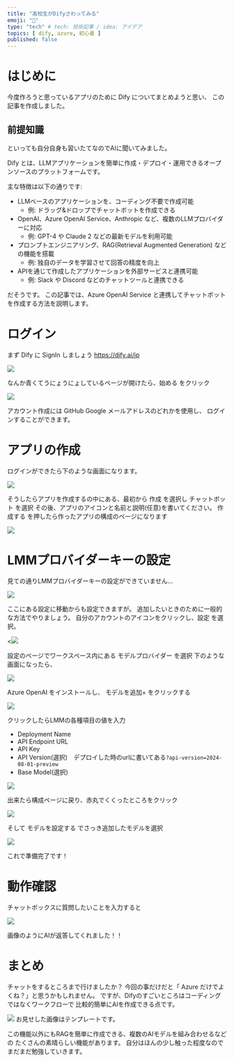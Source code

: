 ```yaml
---
title: "高校生がDifyさわってみる"
emoji: "🤖"
type: "tech" # tech: 技術記事 / idea: アイデア
topics: [ dify, azure, 初心者 ]
published: false
---
```


# はじめに
今度作ろうと思っているアプリのために Dify についてまとめようと思い、
この記事を作成しました。

## 前提知識
といっても自分自身も習いたてなのでAIに聞いてみました。

Dify とは、LLMアプリケーションを簡単に作成・デプロイ・運用できるオープンソースのプラットフォームです。

主な特徴は以下の通りです:

- LLMベースのアプリケーションを、コーディング不要で作成可能
  - 例: ドラッグ&ドロップでチャットボットを作成できる
- OpenAI、Azure OpenAI Service、Anthropic など、複数のLLMプロバイダーに対応　
  - 例: GPT-4 や Claude 2 などの最新モデルを利用可能
- プロンプトエンジニアリング、RAG(Retrieval Augmented Generation) などの機能を搭載
  - 例: 独自のデータを学習させて回答の精度を向上
- APIを通じて作成したアプリケーションを外部サービスと連携可能
  - 例: Slack や Discord などのチャットツールと連携できる

だそうです。
この記事では、Azure OpenAI Service と連携してチャットボットを作成する方法を説明します。


# ログイン
まず Dify に SignIn しましょう
https://dify.ai/jp

![](/images/difystart/firstpage.png)

なんか青くてうにょうにょしているページが開けたら、始める をクリック

![](/images/difystart/signin.png)

アカウント作成には GitHub Google メールアドレスのどれかを使用し、
ログインすることができます。

# アプリの作成

ログインができたら下のような画面になります。

![](/images/difystart/home.png)

そうしたらアプリを作成するの中にある、最初から 作成 を選択し
チャットボット を選択
その後、アプリのアイコンと名前と説明(任意)を書いてください。
作成する を押したら作ったアプリの構成のページになります

![](/images/difystart/configuration.png)

# LMMプロバイダーキーの設定
見ての通りLMMプロバイダーキーの設定ができていません...

![](/images/difystart/settinglmmstart.png)

ここにある設定に移動からも設定できますが。
追加したいときのために一般的な方法でやりましょう。
自分のアカウントのアイコンをクリックし、設定 を選択。

<![](/images/difystart/acount.png)

設定のページでワークスペース内にある モデルプロバイダー を選択
下のような画面になったら、

![](/images/difystart/install.png)

Azure OpenAI をインストールし、
モデルを追加+ をクリックする

![](/images/difystart/modelclick.png)

クリックしたらLMMの各種項目の値を入力
<!-- 上の文章の使い方が不安 -->
* Deployment Name
* API Endpoint URL
* API Key
* API Version(選択)　デプロイした時のurlに書いてある`?api-version=2024-08-01-preview`
* Base Model(選択)

![](/images/difystart/settinglmm.png)

出来たら構成ページに戻り、赤丸でくくったところをクリック

![](/images/difystart/selectyellow.png)

そして モデルを設定する でさっき追加したモデルを選択

![](/images/difystart/selectAI.png)

これで準備完了です！


# 動作確認

チャットボックスに質問したいことを入力すると

![](/images/difystart/result.png)

画像のようにAIが返答してくれました！！

# まとめ
チャットをするところまで行けましたか？
今回の事だけだと「 Azure だけでよくね？」と思うかもしれません。
ですが、Difyのすごいところはコーディングではなくワークフローで
比較的簡単にAIを作成できる点です。

![](/images/difystart/workflow.png)
お見せした画像はテンプレートです。

この機能以外にもRAGを簡単に作成できる、複数のAIモデルを組み合わせるなどの
たくさんの素晴らしい機能があります。
自分はほんの少し触った程度なのでまだまだ勉強していきます。
